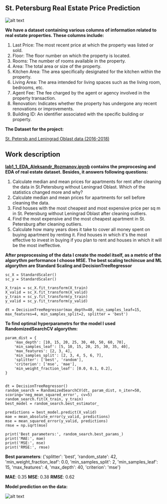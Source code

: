 <h2> St. Petersburg Real Estate Price Prediction </h2>

![alt text](https://github.com/Rozmanov423/e2e23flask_super_final/blob/main/images/real_estate.jpg)

**We have a  dataset containing various columns of information related to real estate properties. These columns include:**

1. Last Price: The most recent price at which the property was listed or sold.
2. Floor: The floor number on which the property is located.
3. Rooms: The number of rooms available in the property.
4. Area: The total area or size of the property.
5. Kitchen Area: The area specifically designated for the kitchen within the property.
6. Living Area: The area intended for living spaces such as the living room, bedrooms, etc.
7. Agent Fee: The fee charged by the agent or agency involved in the property transaction.
8. Renovation: Indicates whether the property has undergone any recent renovations or improvements.
9. Building ID: An identifier associated with the specific building or property.


**The Dataset for the project:**
 
[St. Petersb and Leningrad Oblast data (2016-2018)](https://github.com/Rozmanov423/e2e23flask_super_final/blob/main/spb.real.estate.archive.sample5000.tsv)

<h2> Work description </h2>

**[lab1_1_EDA_Aleksandr_Rozmanov.ipynb](https://github.com/Rozmanov423/e2e23flask_super_final/blob/main/lab1_1_EDA_Aleksandr_Rozmanov.ipynb) contains the preprocesing and EDA of real estate dataset. Besides, it answers following questions:**

1. Calculate median and mean prices for apartments for rent after cleaning the data in St.Petersburg without Leningrad Oblast. Which of the statistics changed more and why?
2. Calculate median and mean prices for apartments for sell before cleaning the data.
2. Find houses with the most cheapest and most expensive price per sq m in St. Petersburg without Leningrad Oblast after cleaning outliers.
3. Find the most expensive and the most cheapest apartment in St. Petersburg after cleaning outliers.
4. Calculate how many years does it take to cover all money spent on buying apartment by renting it. Find houses in which it's the most effective to invest in buying if you plan to rent and houses in which it will be the most ineffective.

**After preprocessing of the data I create the model itself, as a metric of the algorythm performance I choose MSE. The best scaling techincue and ML algorythm are Standard Scaling and DecisionTreeRegressor**

```
sc_X = StandardScaler()
sc_y = StandardScaler()

X_train = sc_X.fit_transform(X_train)
X_valid = sc_X.fit_transform(X_valid)
y_train = sc_y.fit_transform(y_train)
y_valid = sc_y.fit_transform(y_valid)

dt = DecisionTreeRegressor(max_depth=40, min_samples_leaf=15, max_features=4, min_samples_split=2, splitter = 'best')
```	

**To find optimal hyperparametrs for the model I used RandomizedSearchCV algorythm:**

```
param_dist = {
    'max_depth': [10, 15, 20, 25, 30, 40, 50, 60, 70],
    'min_samples_leaf': [5, 10, 15, 20, 25, 30, 35, 40],
    'max_features': [2, 3, 4],
    'min_samples_split': [2, 3, 4, 5, 6, 7],
    'splitter': ['best', 'random'],
    'criterion': ['mse', 'mae'],
    'min_weight_fraction_leaf': [0.0, 0.1, 0.2],
}


dt = DecisionTreeRegressor()
random_search = RandomizedSearchCV(dt, param_dist, n_iter=50, scoring='neg_mean_squared_error', cv=5)
random_search.fit(X_train, y_train)
best_model = random_search.best_estimator_

predictions = best_model.predict(X_valid)
mae = mean_absolute_error(y_valid, predictions)
mse = mean_squared_error(y_valid, predictions)
rmse = np.sqrt(mse)

print('Best parameters:', random_search.best_params_)
print('MAE:', mae)
print('MSE:', mse)
print('RMSE:', rmse)
```	

**Best parameters**: {'splitter': 'best', 'random_state': 42, 'min_weight_fraction_leaf': 0.0, 'min_samples_split': 2, 'min_samples_leaf': 15, 'max_features': 4, 'max_depth': 40, 'criterion': 'mse'}

**MAE**: 0.35
**MSE**: 0.38
**RMSE**: 0.62

**Model prediction on the data:**

![alt text](https://github.com/Rozmanov423/e2e23flask_super_final/blob/main/images/model.png)


